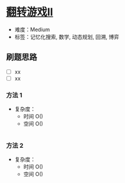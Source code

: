 # [翻转游戏II](https://leetcode-cn.com/problems/flip-game-ii/)

- 难度：Medium
- 标签：记忆化搜索, 数学, 动态规划, 回溯, 博弈

## 刷题思路

- [ ] xx
- [ ] xx

### 方法 1

- 复杂度：
    - 时间 O()
    - 空间 O()

``` js

```

### 方法 2

- 复杂度：
    - 时间 O()
    - 空间 O()

``` js

```

